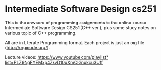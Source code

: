 # Intermediate Software Design cs251
This is the anwsers of programming assignments to the online course Intermediate Software Design CS251 (C++ ver.), plus some study notes on various topic of C++ programming.

All are in Literate Programming format. Each project is just an org file (http://orgmode.org/).

Lecture videos: https://www.youtube.com/playlist?list=PLZ9NgFYEMxp4ZsvD10uXmClGnukcu3Uff
